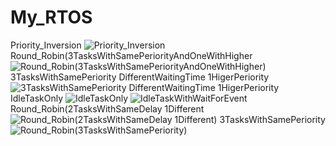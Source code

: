 # My_RTOS

Priority_Inversion
![Priority_Inversion](https://github.com/Ahmedalaalotfy/My_RTOS/assets/63472034/76d64f82-a9d0-42c9-845d-62c132fa050f)
Round_Robin(3TasksWithSamePeriorityAndOneWithHigher
![Round_Robin(3TasksWithSamePeriorityAndOneWithHigher)](https://github.com/Ahmedalaalotfy/My_RTOS/assets/63472034/aa45d1d1-fe32-4608-bc6b-502b319bde43)
3TasksWithSamePeriority DifferentWaitingTime 1HigerPeriority
![3TasksWithSamePeriority DifferentWaitingTime 1HigerPeriority](https://github.com/Ahmedalaalotfy/My_RTOS/assets/63472034/f394592a-52ab-46a7-b188-ee6df79affec)
IdleTaskOnly
![IdleTaskOnly](https://github.com/Ahmedalaalotfy/My_RTOS/assets/63472034/c72db938-56d8-4c6b-b638-3e39fcc85d08)
![IdleTaskWithWaitForEvent](https://github.com/Ahmedalaalotfy/My_RTOS/assets/63472034/11089048-2a50-477c-8277-125a064a2b3a)
Round_Robin(2TasksWithSameDelay 1Different
![Round_Robin(2TasksWithSameDelay 1Different)](https://github.com/Ahmedalaalotfy/My_RTOS/assets/63472034/56c9ba2a-502f-4daf-95c8-b6c580404cbc)
3TasksWithSamePeriority
![Round_Robin(3TasksWithSamePeriority)](https://github.com/Ahmedalaalotfy/My_RTOS/assets/63472034/620e9f41-c998-48bb-9746-b14cc3167ea2)

